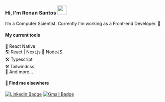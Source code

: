 ### Hi, I'm Renan Santos <img src="https://media.giphy.com/media/hvRJCLFzcasrR4ia7z/giphy.gif" width="30" >

I’m a Computer Scientist. Currently I'm working as a Front-end Developer. 🚀

#### My current tools 
📲 React Native  
🌎 React | Next.js 
📡 NodeJS  
🛠️ Typescript  
⚒️ Tailwindcss  
🧰 And more...  

#### 💬 Find me elsewhere

[![Linkedin Badge](https://img.shields.io/badge/-Linkedin-blue?style=flat-square&logo=Linkedin&logoColor=white&link=https://www.linkedin.com/in/renans4ntos/)](https://www.linkedin.com/in/renans4ntos/) 
[![Gmail Badge](https://img.shields.io/badge/-renanbs41@gmail.com-c14438?style=flat-square&logo=Gmail&logoColor=white&link=mailto:rodrigorgtic@gmail.com)](mailto:renanbs41@gmail.com)

